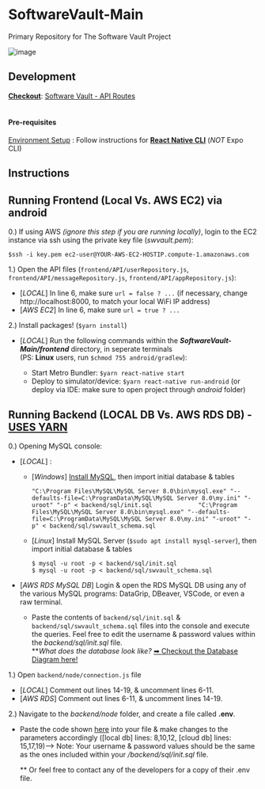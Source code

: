 # SoftwareVault-Main
Primary Repository for The Software Vault Project

![image](https://user-images.githubusercontent.com/30121656/143123731-cad005af-c1f1-4bf2-bd0a-e6ad8b749c00.png)



## Development

<u>**Checkout**</u>: [Software Vault - API Routes](https://documenter.getpostman.com/view/10544294/Uyr4LLUZ)<br></br>

#### Pre-requisites
[Environment Setup](https://reactnative.dev/docs/environment-setup) : Follow instructions for <u>**React Native CLI**</u> (_*NOT*_ Expo CLI)

## Instructions

## Running **Frontend** (Local Vs. AWS EC2) via android

0.) If using AWS _(ignore this step if you are running locally)_, login to the EC2 instance via ssh using the private key file (_swvault.pem_):

    $ssh -i key.pem ec2-user@YOUR-AWS-EC2-HOSTIP.compute-1.amazonaws.com

1.) Open the API files (`frontend/API/userRepository.js`, `frontend/API/messageRepository.js`, `frontend/API/appRepository.js`):

  - [_LOCAL_] In line 6, make sure `url = false ? ...` (if necessary, change http://localhost:8000, to match your local WiFi IP address)
  - [_AWS EC2_] In line 6, make sure `url = true ? ...`


2.) Install packages! (`$yarn install`)

  - [_LOCAL_] Run the following commands within the __*SoftwareVault-Main/frontend*__ directory, in seperate terminals<br>
      (PS: __**Linux**__ users, run `$chmod 755 android/gradlew`):
    
    - Start Metro Bundler: `$yarn react-native start`
    - Deploy to simulator/device: `$yarn react-native run-android` (or deploy via IDE: make sure to open project through _android_ folder)



## Running **Backend** (LOCAL DB Vs. AWS RDS DB) - <u>**USES YARN**</u>

0.) Opening MySQL console:

  - [_LOCAL_] :
    
    - [_Windows_] [Install MySQL](https://phoenixnap.com/kb/install-mysql-on-windows), then import initial database & tables
  
          "C:\Program Files\MySQL\MySQL Server 8.0\bin\mysql.exe" "--defaults-file=C:\ProgramData\MySQL\MySQL Server 8.0\my.ini" "-uroot" "-p" < backend/sql/init.sql             "C:\Program Files\MySQL\MySQL Server 8.0\bin\mysql.exe" "--defaults-file=C:\ProgramData\MySQL\MySQL Server 8.0\my.ini" "-uroot" "-p" < backend/sql/swvault_schema.sql
        
    - [_Linux_] Install MySQL Server (`$sudo apt install mysql-server`), then import initial database & tables
    
          $ mysql -u root -p < backend/sql/init.sql
          $ mysql -u root -p < backend/sql/swvault_schema.sql

  - [_AWS RDS MySQL DB_] Login & open the RDS MySQL DB using any of the various MySQL programs: DataGrip, DBeaver, VSCode, or even a raw terminal.
    
    - Paste the contents of `backend/sql/init.sql` & `backend/sql/swvault_schema.sql` files into the console and execute the queries. Feel free to edit the username & password values within the _backend/sql/init.sql_ file. <br>**_What does the database look like?_ [➡ Checkout the Database Diagram here!](https://github.com/The-Software-Vault/SoftwareVault-Main/tree/main/backend/sql/SWVault_Database_Diagram.png)

1.) Open `backend/node/connection.js` file

  - [_LOCAL_] Comment out lines 14-19, & uncomment lines 6-11.
  - [_AWS RDS_] Comment out lines 6-11, & uncomment lines 14-19.

2.) Navigate to the _backend/node_ folder, and create a file called **.env**.

  - Paste the code shown [here](https://github.com/luisegarduno/FullStack-Template/blob/master/backend/node/.env) into your file & make changes to the parameters accordingly ([local db] lines: 8,10,12, [cloud db] lines: 15,17,19)--> Note: Your username & password values should be the same as the ones included within your _/backend/sql/init.sql_ file.      

    ** Or feel free to contact any of the developers for a copy of their .env file.
